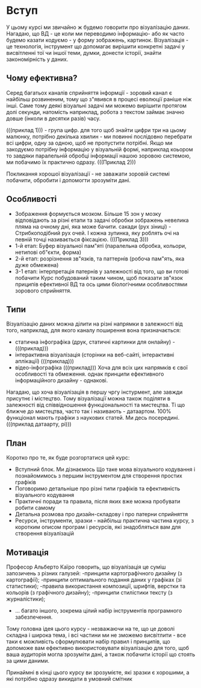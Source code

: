 # Вступ
У цьому курсі ми звичайно ж будемо говорити про візуалізацію даних. Нагадаю,  що ВД - це коли ми переводимо інформацію- або як часто будемо казати кодуємо -  у форму зображень, картинок. Візуалізація - це технологія, інструмент що допомагає вирішити конкретні задачі у висвітленні тої чи іншої теми, думки, донести історії, знайти закономірність у даних.

## Чому ефективна?
Серед багатьох каналів сприйняття інформції - зоровий канал є найбільш розвиненим, тому що з"явився в процесі еволюції раніше
ніж інші. Саме тому деякі візуальні задачі ми можемо вирішити протягом долі секунди, натомість наприклад, робота з текстом 
займає значно довше (інколи в десятки разів) часу.

(((приклад 1))) - група цифр. для того щоб знайти цифри три на цьому малюнку, потрібно декілька хвилин - ми повинні послідовно перебрати
всі цифри, одну за одною, щоб не пропустити потрібні. Якщо ми закодуємо потрібну інформацію у візуальній формі, наприклад коьором
то завдяки паралельній обробці інформації нашою зоровою системою, ми побачимо їх практично одразу. (((Приклад 2)))

Покликання хорошої візуалізації - не заважати зоровій системі побачити, обробити і допомогти зрозуміти дані.

## Особливості 
* Зображення формується мозком. Більше 15 зон у мозку відповідають за різні етапи та задачі обробки зображень невелика пляма на очному дні, яка може бачити. сакади (рух зіниці) - Стрибкоподібний рух очей. І кожна зупинка, яку роблять очі на певній точці називається фіксацією.  (((Приклад 3)))
* 1-й етап: Буфер візуальної пам"яті (паралельна обробка, кольори, нетипові об"єкти, форма)
* 2-й етап: розрізнення зв"язків, та паттернів (робоча пам"ять, яка дуже обмежена)
* 3-1 етап: інтерпретація патернів у залежності від того, що ви готові побачити
Курс побудований таким чином, щоб показати зв"язок приципів ефективної ВД та ось цими біологічними особливостями зорового сприйняття.

## Типи
Візуалізацію даних можна ділити на різні напрямки в залежності від того, наприклад, для якого каналу поширення вона призначається:
- статична інфографіка (друк, статичні картинки для онлайну) - (((приклад)))
- інтерактивна візуалізація (сторінки на веб-сайті, інтерактивні аплікації)  (((приклад)))
- відео-інфографіка  (((приклад)))
Хоча для всіх цих напрямків є свої особливості та обмеження. однак принципи ефективного інформаційного дизайну - однакові.

Нагадаю, що хоча візуалізація в першу чргу інстурмент, але завжди присутнє і містецтво. Тому візуалізації можна також поділяти в залежності від співвідношення функціональності та мистецтва. Ті що ближче до мистецтва, часто так і називають - датаартом. 100% функціонал мають графіки з наукових статей. Ми десь посередині.
(((приклад датаарту, рі)))

## План
Коротко про те, як буде розгортатися цей курс:
- Вступний блок. Ми дізнаємось Що таке мова візуального кодування і познайомимось з першим інструментом для створення простих графіків
- Поговоримо детальніше про різні типи графіків та ефективність візуального кодування 
- Практичні поради та правила, після яких вже можна пробувати робити самому
- Детальна розмова про дизайн-складову і про патерни сприйняття
- Ресурси, інструменти, зразки - найбільш практична частина курсу, з коротким описом програм і ресурсів, які знадобляться вам для створення візуалізацій

## Мотивація
 Професор Альберто Каїро говорить, що візуалізація це суміш запозичень з різних галузей: 
 -принципи картографічного дизайну (з картографії); 
 -принципи оптимального подання даних у графіках (зі статистики); 
 -правила використання композиції, шрифтів, верстки та кольорів (з графічного дизайну); 
 -принципи стилістики тексту (з журналістики); 
 - ... багато іншого, зокрема цілий набір інструментів програмного забезпечення. 
    

Тому головна ідея цього курсу - незважаючи на те, що це доволі складна і широка тема, і всі частини ми не зможемо висвітлити - все таки є можливість сформулювати набір правил і принципів, що допоможе вам ефективно використовувати візуалізацію для того, щоб ваша аудиторія могла зрозуміти дані, а також побачити історії що стоять за цими даними.

Принаймні в кінці цього курсу ви зрозумієте, які зразки є хорошими, а які потрібно одразу викидати в умовний смітник
